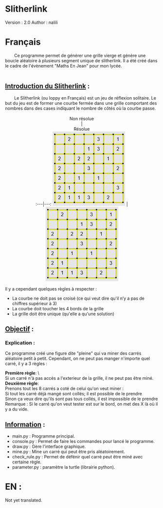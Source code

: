 # Slitherlink
Version : 2.0 
Author : nalili

# Français 

<div style="text-indent: 30px;">Ce programme permet de générer une grille vierge et génère une boucle aléatoire à plusieurs segment unique de slitherlink.
Il a été créé dans le cadre de l'évènement "Maths En Jean" pour mon lycée.</div><br>

## <ins>Introduction du Slitherlink</ins> :

<div style="text-indent: 30px;">Le Slitherlink (ou loppy en Français) est un jeu de réflexion solitaire. Le but du jeu est de former une courbe fermée dans une grille comportant des nombres dans des cases indiquant le nombre de côtés où la courbe passe.</div><br>

<div align="center">

<div align="center">Non résolue</div>|<div align="center">Résolue</div> 
:---|---:
<img src="Picture/no_resolved.jpg"> | <img src="Picture/no_resolved.jpg">
</div>

Il y a cependant quelques règles à respecter : </div>

* La courbe ne doit pas se croisé (ce qui veut dire qu'il n’y a pas de chiffres supérieur à 3)
* La courbe doit toucher les 4 bords de la grille
* La grille doit être unique (qu'elle a qu'une solution)

## <ins>Objectif</ins> :




### Explication :  

Ce programme créé une figure dite "pleine" qui va miner des carrés aléatoire petit à petit. 
Cependant, on ne peut pas manger n'importe quel carré, il y a 3 règles : 

**Première règle**: \  
Si un carré n'à pas accès a l'exterieur de la grille, il ne peut pas être miné.\
**Deuxième règle**:  \
Prenons tout les 8 carrés a coté de celui qu'on veut miner : \
Si tout les carré déjà mangé sont collés; il est possible de le prendre\
Sinon ça veux dire qu'ils sont pas tous collés, il est impossible de le prendre \
Remarque : Si le carré qu'on veut tester est sur le bord, on met des X là où il y a du vide.

## <ins>Information</ins> :

* main.py : Programme principal.
* console.py : Permet de faire les commandes pour lancé le programme. 
* draw.py : Gère l'interface graphique.
* mine.py : Mine un carré qui peut être pris aléatoirement. 
* check_rule.py : Permet de défénir quel carré peut être miné avec certaine règle. 
* parameter.py : paramètre la turtle (librairie python). 



# EN : 
Not yet translated.
